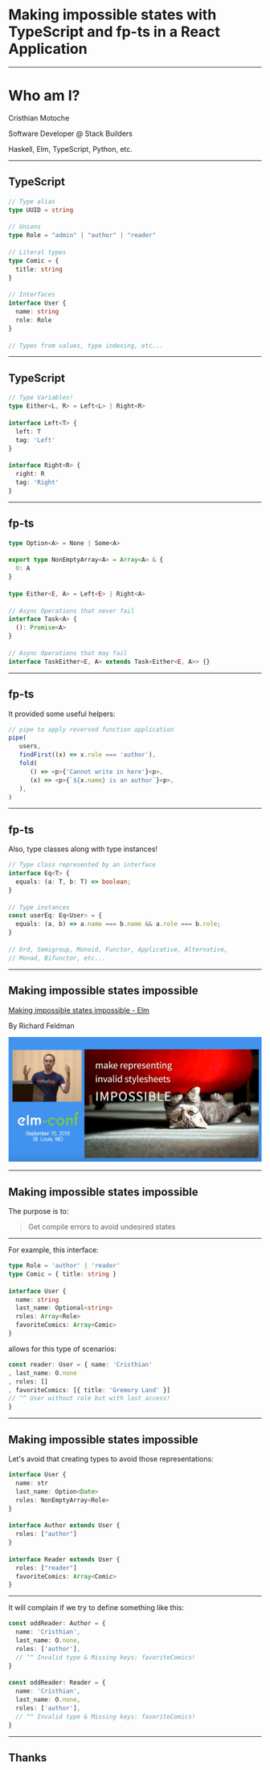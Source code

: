 <!-- classes: title -->

# Making impossible states with TypeScript and fp-ts in a React Application

<!-- block-start: grid -->
<!-- account: twitter, camm_v222 -->
<!-- account: github, CristhianMotoche -->
<!-- block-end -->

---

# Who am I?

Cristhian Motoche


Software Developer @ Stack Builders


Haskell, Elm, TypeScript, Python, etc.

---

## TypeScript

```ts
// Type alias
type UUID = string

// Unions
type Role = "admin" | "author" | "reader"

// Literal types
type Comic = {
  title: string
}

// Interfaces
interface User {
  name: string
  role: Role
}

// Types from values, type indexing, etc...
```

---

## TypeScript

```ts
// Type Variables!
type Either<L, R> = Left<L> | Right<R>

interface Left<T> {
  left: T
  tag: 'Left'
}

interface Right<R> {
  right: R
  tag: 'Right'
}
```

---

## fp-ts

```ts
type Option<A> = None | Some<A>

export type NonEmptyArray<A> = Array<A> & {
  0: A
}

type Either<E, A> = Left<E> | Right<A>

// Async Operations that never fail
interface Task<A> {
  (): Promise<A>
}

// Async Operations that may fail
interface TaskEither<E, A> extends Task<Either<E, A>> {}
```
---

## fp-ts

It provided some useful helpers:

```ts
// pipe to apply reversed function application
pipe(
   users,
   findFirst((x) => x.role === 'author'),
   fold(
      () => <p>{'Cannot write in here'}<p>,
      (x) => <p>{`${x.name} is an author`}<p>,
   ),
)
```
---

## fp-ts

Also, type classes along with type instances!

```ts
// Type class represented by an interface
interface Eq<T> {
  equals: (a: T, b: T) => boolean;
}

// Type instances
const userEq: Eq<User> = {
  equals: (a, b) => a.name === b.name && a.role === b.role;
}

// Ord, Semigroup, Monoid, Functor, Applicative, Alternative,
// Monad, Bifunctor, etc...
```


---

## Making impossible states impossible

[Making impossible states impossible - Elm](https://www.youtube.com/watch?v=IcgmSRJHu_8)

By Richard Feldman

![](./making-impossible-states.png)

---

## Making impossible states impossible

The purpose is to:

> Get compile errors to avoid undesired states

---

For example, this interface:

```ts
type Role = 'author' | 'reader'
type Comic = { title: string }

interface User {
  name: string
  last_name: Optional<string>
  roles: Array<Role>
  favoriteComics: Array<Comic>
}
```

allows for this type of scenarios:

```ts
const reader: User = { name: 'Cristhian'
, last_name: O.none
, roles: []
, favoriteComics: [{ title: 'Gremory Land' }]
// ^^ User without role but with last access!
}
```
---

## Making impossible states impossible

Let's avoid that creating types to avoid those representations:

```ts
interface User {
  name: str
  last_name: Option<Date>
  roles: NonEmptyArray<Role>
}

interface Author extends User {
  roles: ["author"]
}

interface Reader extends User {
  roles: ["reader"]
  favoriteComics: Array<Comic>
}
```

---

It will complain if we try to define something like this:

```ts
const oddReader: Author = {
  name: 'Cristhian',
  last_name: O.none,
  roles: ['author'],
  // ^^ Invalid type & Missing keys: favoriteComics!
}

const oddReader: Reader = {
  name: 'Cristhian',
  last_name: O.none,
  roles: ['author'],
  // ^^ Invalid type & Missing keys: favoriteComics!
}
```

---

## Thanks
